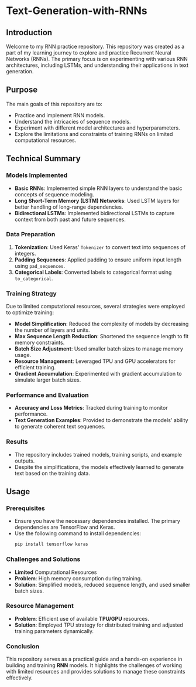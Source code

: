 # Text-Generation-with-RNNs

## Introduction
Welcome to my RNN practice repository. This repository was created as a part of my learning journey to explore and practice Recurrent Neural Networks (RNNs). The primary focus is on experimenting with various RNN architectures, including LSTMs, and understanding their applications in text generation.

## Purpose
The main goals of this repository are to:
- Practice and implement RNN models.
- Understand the intricacies of sequence models.
- Experiment with different model architectures and hyperparameters.
- Explore the limitations and constraints of training RNNs on limited computational resources.

## Technical Summary

### Models Implemented
- **Basic RNNs**: Implemented simple RNN layers to understand the basic concepts of sequence modeling.
- **Long Short-Term Memory (LSTM) Networks**: Used LSTM layers for better handling of long-range dependencies.
- **Bidirectional LSTMs**: Implemented bidirectional LSTMs to capture context from both past and future sequences.

### Data Preparation
1. **Tokenization**: Used Keras' `Tokenizer` to convert text into sequences of integers.
2. **Padding Sequences**: Applied padding to ensure uniform input length using `pad_sequences`.
3. **Categorical Labels**: Converted labels to categorical format using `to_categorical`.

### Training Strategy
Due to limited computational resources, several strategies were employed to optimize training:
- **Model Simplification**: Reduced the complexity of models by decreasing the number of layers and units.
- **Max Sequence Length Reduction**: Shortened the sequence length to fit memory constraints.
- **Batch Size Adjustment**: Used smaller batch sizes to manage memory usage.
- **Resource Management**: Leveraged TPU and GPU accelerators for efficient training.
- **Gradient Accumulation**: Experimented with gradient accumulation to simulate larger batch sizes.

### Performance and Evaluation
- **Accuracy and Loss Metrics**: Tracked during training to monitor performance.
- **Text Generation Examples**: Provided to demonstrate the models' ability to generate coherent text sequences.

### Results
- The repository includes trained models, training scripts, and example outputs.
- Despite the simplifications, the models effectively learned to generate text based on the training data.

## Usage

### Prerequisites
- Ensure you have the necessary dependencies installed. The primary dependencies are TensorFlow and Keras.
- Use the following command to install dependencies:
  ```sh
  pip install tensorflow keras

### Challenges and Solutions
- **Limited** Computational Resources
- **Problem**: High memory consumption during training.
- **Solution**: Simplified models, reduced sequence length, and used smaller batch sizes.
### Resource Management
- **Problem**: Efficient use of available **TPU/GPU** resources.
- **Solution**: Employed TPU strategy for distributed training and adjusted training parameters dynamically.
### Conclusion
This repository serves as a practical guide and a hands-on experience in building and training **RNN** models. It highlights the challenges of working with limited resources and provides solutions to manage these constraints effectively.